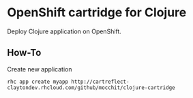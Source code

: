# OpenShift cartridge for Clojure

Deploy Clojure application on OpenShift.

## How-To

Create new application

```
rhc app create myapp http://cartreflect-claytondev.rhcloud.com/github/mocchit/clojure-cartridge
```
